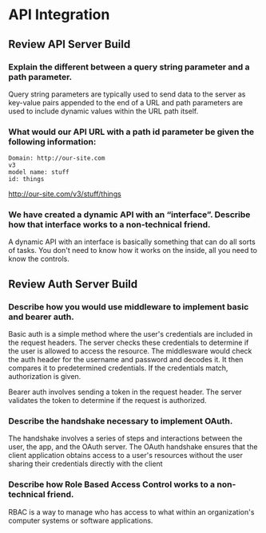 # API Integration

## Review API Server Build

### Explain the different between a query string parameter and a path parameter.

Query string parameters are typically used to send data to the server as key-value pairs appended to the end of a URL and path parameters are used to include dynamic values within the URL path itself.

### What would our API URL with a path id parameter be given the following information:

```text
Domain: http://our-site.com
v3
model name: stuff
id: things
```

http://our-site.com/v3/stuff/things

### We have created a dynamic API with an “interface”. Describe how that interface works to a non-technical friend.

A dynamic API with an interface is basically something that can do all sorts of tasks. You don't need to know how it works on the inside, all you need to know the controls.

## Review Auth Server Build

### Describe how you would use middleware to implement basic and bearer auth.

Basic auth is a simple method where the user's credentials are included in the request headers. The server checks these credentials to determine if the user is allowed to access the resource. The middlesware would check the auth header for the username and password and decodes it. It then compares it to predetermined credentials. If the credentials match, authorization is given.

Bearer auth involves sending a token in the request header. The server validates the token to determine if the request is authorized.

### Describe the handshake necessary to implement OAuth.

The handshake involves a series of steps and interactions between the user, the app, and the OAuth server. The OAuth handshake ensures that the client application obtains access to a user's resources without the user sharing their credentials directly with the client

### Describe how Role Based Access Control works to a non-technical friend.

RBAC is a way to manage who has access to what within an organization's computer systems or software applications.
